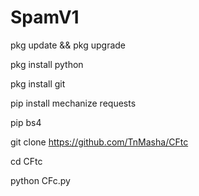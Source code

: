 # SpamV1
pkg update && pkg upgrade

pkg install python

pkg install git

pip install mechanize requests

pip bs4

git clone https://github.com/TnMasha/CFtc

cd CFtc

python CFc.py
